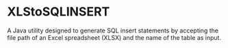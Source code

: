 # XLStoSQLINSERT
A Java utility designed to generate SQL insert statements by accepting the file path of an Excel spreadsheet (XLSX) and the name of the table as input.
